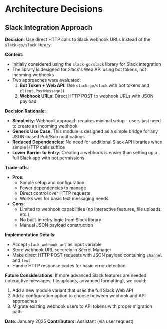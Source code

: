 # Architecture Decisions

## Slack Integration Approach

**Decision**: Use direct HTTP calls to Slack webhook URLs instead of the `slack-go/slack` library.

**Context**:
- Initially considered using the `slack-go/slack` library for Slack integration
- The library is designed for Slack's Web API using bot tokens, not incoming webhooks
- Two approaches were evaluated:
  1. **Bot Token + Web API**: Use `slack-go/slack` with bot tokens and `client.PostMessage()`
  2. **Webhook URLs**: Direct HTTP POST to webhook URLs with JSON payload

**Decision Rationale**:
- **Simplicity**: Webhook approach requires minimal setup - users just need to create an incoming webhook
- **Generic Use Case**: This module is designed as a simple bridge for any JSON-based Pub/Sub notifications
- **Reduced Dependencies**: No need for additional Slack API libraries when simple HTTP calls suffice
- **Lower Barrier to Entry**: Creating a webhook is easier than setting up a full Slack app with bot permissions

**Trade-offs**:
- **Pros**:
  - Simple setup and configuration
  - Fewer dependencies to manage
  - Direct control over HTTP requests
  - Works well for basic text messaging needs
- **Cons**:
  - Limited to webhook capabilities (no interactive features, file uploads, etc.)
  - No built-in retry logic from Slack library
  - Manual JSON payload construction

**Implementation Details**:
- Accept `slack_webhook_url` as input variable
- Store webhook URL securely in Secret Manager
- Make direct HTTP POST requests with JSON payload containing `channel` and `text`
- Handle HTTP response codes for basic error detection

**Future Considerations**:
If more advanced Slack features are needed (interactive messages, file uploads, advanced formatting), we could:
1. Add a new module variant that uses the full Slack Web API
2. Add a configuration option to choose between webhook and API approaches
3. Migrate existing webhook users to API tokens with proper migration path

**Date**: January 2025
**Contributors**: Assistant (via user request)
